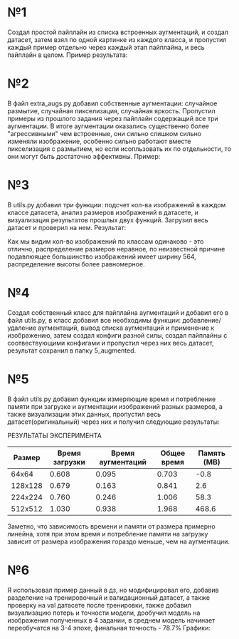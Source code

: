 # №1
Создал простой пайплайн из списка встроенных аугментаций, и создал датасет, затем взял по одной картинке из каждого класса, и пропустил каждый пример отдельно через каждый этап пайплайна, и весь пайплайн в целом.
Пример результата:

# №2
В файл extra_augs.py добавил собственные аугментации: случайное размытие, случайная пикселизация, случайная яркость. Пропустил примеры из прошлого задания через пайплайн содержащий все три аугментации.
В итоге аугментации оказались существенно более "агрессивными" чем встроенные, они сильно слишком сильно изменяли изображение, особенно сильно работают вместе пикселизация с размытием, но если исопльзовать их по отдельности,
то они могут быть достаточно эффективны.
Пример:

# №3
В utils.py добавил три функции: подсчет кол-ва изображений в каждом классе датасета, анализ размеров изображений в датасете, и визуализация результатов прошлых двух функций. Загрузил весь датасет и проверил на нем.
Результат:

Как мы видим кол-во изображений по классам одинаково - это отлично, распределение размеров неравное, по неизвестной причине подавлюящее большинство изображений имеет ширину 564, распределение высоты более равномерное.

# №4
Создал собственный класс для пайплайна аугментаций и добавил его в файл utils.py, в класс добавил все необходимы функции: добавление/удаление аугментаций, вывод списка аугментаций и применение к изображению, затем создал конфиги разной силы, создал пайплайны с соотвествующими конфигами и пропустил через них весь датасет, результат сохранил в папку 5_augmented.

# №5
В файл utils.py добавил функции измеряющие время и потребление памяти при загрузке и аугментации изображений разных размеров, а также визуализации этих данных, пропустил весь датасет(оригинальный) через них и получил следующие результаты:

РЕЗУЛЬТАТЫ ЭКСПЕРИМЕНТА

| Размер    | Время загрузки | Время аугментаций | Общее время | Память (MB) |
|-----------|----------------|-------------------|-------------|-------------|
| 64x64     | 0.608          | 0.095             | 0.703       | -0.8        |
| 128x128   | 0.679          | 0.163             | 0.841       | 2.6         |
| 224x224   | 0.760          | 0.246             | 1.006       | 58.3        |
| 512x512   | 1.030          | 0.938             | 1.968       | 468.6       |


Заметно, что зависимость времени и памяти от размера примерно линейна, хотя при этом время и потребление памяти на загрузку зависит от размера изображения гораздо меньше, чем на аугментации.

# №6
Я использовал пример данный в дз, но модифицировал его, добавив разделение на тренировочный и валидационный датасет, а также проверку на val датасете после тренировки, также добавил визуализацию потерь и точности модели, дообучил модель на изображения полученных в 4 задании, в среднем модель начинает переобучатся на 3-4 эпохе, финальная точность - 78.7%
Графики:
